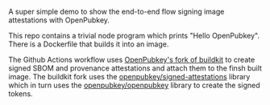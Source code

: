 A super simple demo to show the end-to-end flow signing image attestations with OpenPubkey.

This repo contains a trivial node program which prints "Hello OpenPubkey". There is a Dockerfile that builds it
into an image.

The Github Actions workflow uses [OpenPubkey's fork of buildkit]() to create signed SBOM and provenance attestations
and attach them to the finsh built image. The buildkit fork uses the [openpubkey/signed-attestations]() library which
in turn uses the [openpubkey/openpubkey]() library to create the signed tokens.
